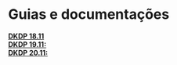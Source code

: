 # Guias e documentações

[**DKDP 18.11**](https://fast.dpdk.org/doc/pdf-guides-18.11/linux_gsg-18.11.pdf)  
[**DKDP 19.11:**](https://fast.dpdk.org/doc/pdf-guides-19.11/linux_gsg-19.11.pdf)  
[**DKDP 20.11:**]()  
